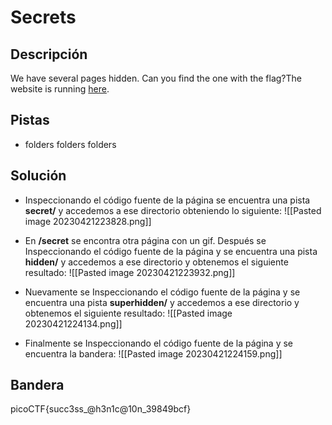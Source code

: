 # Secrets




## Descripción
We have several pages hidden. Can you find the one with the flag?The website is running [here](http://saturn.picoctf.net:52025/).

## Pistas
- folders folders folders

## Solución

- Inspeccionando el código fuente de la página  se encuentra una pista **secret/** y accedemos a ese directorio obteniendo lo siguiente:
![[Pasted image 20230421223828.png]]

- En **/secret** se  encontra otra página con un gif. Después se  Inspeccionando el código fuente de la página y  se encuentra una pista **hidden/** y accedemos a ese directorio y obtenemos el siguiente resultado:
![[Pasted image 20230421223932.png]]

- Nuevamente se  Inspeccionando el código fuente de la página y  se encuentra una pista **superhidden/** y accedemos a ese directorio y obtenemos el siguiente resultado:
![[Pasted image 20230421224134.png]]

- Finalmente se  Inspeccionando el código fuente de la página y  se encuentra la bandera:
![[Pasted image 20230421224159.png]]

## Bandera
picoCTF{succ3ss_@h3n1c@10n_39849bcf}

